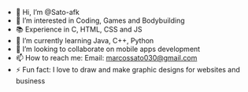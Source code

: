 - 👋 Hi, I’m @Sato-afk
- 👀 I’m interested in Coding, Games and Bodybuilding
- 📚 Experience in C, HTML, CSS and JS
- 🌱 I’m currently learning Java, C++, Python
- 💞️ I’m looking to collaborate on mobile apps development
- 📫 How to reach me:
      Email: marcossato030@gmail.com
- ⚡ Fun fact: I love to draw and make graphic designs for websites and business

<!---
Sato-afk/Sato-afk is a ✨ special ✨ repository because its `README.md` (this file) appears on your GitHub profile.
You can click the Preview link to take a look at your changes.
--->
